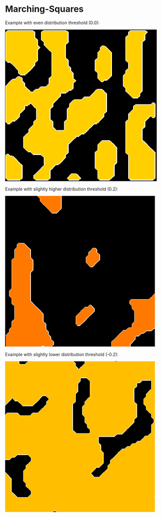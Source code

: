# Marching-Squares

Example with even distribution threshold (0.0): 

![](example.gif)

Example with slightly higher distribution threshold (0.2):

![](example_thresh_higher.gif)

Example with slightly lower distribution threshold (-0.2):

![](example_thresh_lower.gif)
